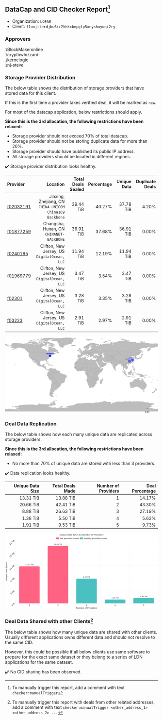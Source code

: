 ## DataCap and CID Checker Report[^1]
 - Organization: `LOFAR`
 - Client: `f1unjtterdjbu6ir2khkxbmpgfp5xeyshuyuqi2ry`
### Approvers
`1`BlockMakeronline<br/>`1`cryptowhizzard<br/>`1`kernelogic<br/>`1`nj-steve

### Storage Provider Distribution
The below table shows the distribution of storage providers that have stored data for this client.

If this is the first time a provider takes verified deal, it will be marked as `new`.

For most of the datacap application, below restrictions should apply.

**Since this is the 3rd allocation, the following restrictions have been relaxed:**
 - Storage provider should not exceed 70% of total datacap.
 - Storage provider should not be storing duplicate data for more than 20%.
 - Storage provider should have published its public IP address.
 - All storage providers should be located in different regions.

✔️ Storage provider distribution looks healthy.

| Provider                                              |                                                   Location | Total Deals Sealed | Percentage | Unique Data | Duplicate Deals |
| :---------------------------------------------------- | ---------------------------------------------------------: | -----------------: | ---------: | ----------: | --------------: |
| [f02032191](https://filfox.info/en/address/f02032191) | Jiaxing, Zhejiang, CN<br/>`CHINA UNICOM China169 Backbone` |          39.44 TiB |     40.27% |   37.78 TiB |           4.20% |
| [f01877259](https://filfox.info/en/address/f01877259) |                Changsha, Hunan, CN<br/>`CHINANET-BACKBONE` |          36.91 TiB |     37.68% |   36.91 TiB |           0.00% |
| [f0240185](https://filfox.info/en/address/f0240185)   |            Clifton, New Jersey, US<br/>`DigitalOcean, LLC` |          11.94 TiB |     12.19% |   11.94 TiB |           0.00% |
| [f01969779](https://filfox.info/en/address/f01969779) |            Clifton, New Jersey, US<br/>`DigitalOcean, LLC` |           3.47 TiB |      3.54% |    3.47 TiB |           0.00% |
| [f02301](https://filfox.info/en/address/f02301)       |            Clifton, New Jersey, US<br/>`DigitalOcean, LLC` |           3.28 TiB |      3.35% |    3.28 TiB |           0.00% |
| [f03223](https://filfox.info/en/address/f03223)       |            Clifton, New Jersey, US<br/>`DigitalOcean, LLC` |           2.91 TiB |      2.97% |    2.91 TiB |           0.00% |

<img src="https://raw.githubusercontent.com/data-preservation-programs/filplus-checker-assets/main/filecoin-project/filecoin-plus-large-datasets/issues/2062/1692299773169.png"/>

### Deal Data Replication
The below table shows how each many unique data are replicated across storage providers.


**Since this is the 3rd allocation, the following restrictions have been relaxed:**
- No more than 70% of unique data are stored with less than 3 providers.

✔️ Data replication looks healthy.

| Unique Data Size | Total Deals Made | Number of Providers | Deal Percentage |
| ---------------: | ---------------: | ------------------: | --------------: |
|        13.31 TiB |        13.88 TiB |                   1 |          14.17% |
|        20.66 TiB |        42.41 TiB |                   2 |          43.30% |
|         8.88 TiB |        26.63 TiB |                   3 |          27.19% |
|         1.38 TiB |         5.50 TiB |                   4 |           5.62% |
|         1.91 TiB |         9.53 TiB |                   5 |           9.73% |

<img src="https://raw.githubusercontent.com/data-preservation-programs/filplus-checker-assets/main/filecoin-project/filecoin-plus-large-datasets/issues/2062/1692299773887.png"/>

### Deal Data Shared with other Clients[^3]
The below table shows how many unique data are shared with other clients.
Usually different applications owns different data and should not resolve to the same CID.

However, this could be possible if all below clients use same software to prepare for the exact same dataset or they belong to a series of LDN applications for the same dataset.

✔️ No CID sharing has been observed.

[^1]: To manually trigger this report, add a comment with text `checker:manualTrigger`

[^2]: Deals from those addresses are combined into this report as they are specified with `checker:manualTrigger`

[^3]: To manually trigger this report with deals from other related addresses, add a comment with text `checker:manualTrigger <other_address_1> <other_address_2> ...`
